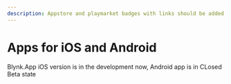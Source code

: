 ```yaml
---
description: Appstore and playmarket badges with links should be added here
---
```


# Apps for iOS and Android

Blynk.App iOS version is in the development now, Android app is in CLosed Beta state


